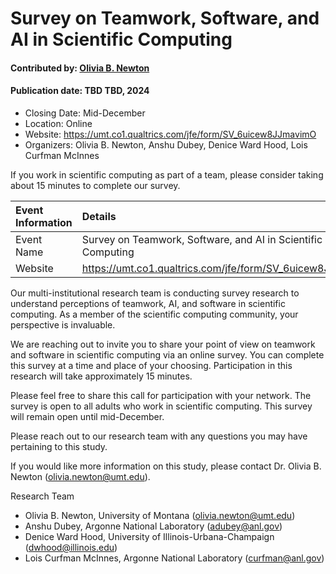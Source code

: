 # Survey on Teamwork, Software, and AI in Scientific Computing

#### Contributed by: [Olivia B. Newton](https://github.com/small0live)

#### Publication date: TBD TBD, 2024

- Closing Date: Mid-December
- Location: Online
- Website: https://umt.co1.qualtrics.com/jfe/form/SV_6uicew8JJmavimO
- Organizers: Olivia B. Newton, Anshu Dubey, Denice Ward Hood, Lois Curfman McInnes

<!-- deck text start -->
If you work in scientific computing as part of a team, please consider taking about 15 minutes to complete our survey.
<!-- deck text end -->

Event Information | Details
:--- | :---	
Event Name | Survey on Teamwork, Software, and AI in Scientific Computing
Website | https://umt.co1.qualtrics.com/jfe/form/SV_6uicew8JJmavimO. 

Our multi-institutional research team is conducting survey research to understand perceptions of teamwork, AI, and software in scientific computing. As a member of the scientific computing community, your perspective is invaluable. 

We are reaching out to invite you to share your point of view on teamwork and software in scientific computing via an online survey. You can complete this survey at a time and place of your choosing. Participation in this research will take approximately 15 minutes. 

Please feel free to share this call for participation with your network. The survey is open to all adults who work in scientific computing. This survey will remain open until mid-December.

Please reach out to our research team with any questions you may have pertaining to this study.

If you would like more information on this study, please contact Dr. Olivia B. Newton (olivia.newton@umt.edu).

Research Team
- Olivia B. Newton, University of Montana (olivia.newton@umt.edu)
- Anshu Dubey, Argonne National Laboratory (adubey@anl.gov)
- Denice Ward Hood, University of Illinois-Urbana-Champaign (dwhood@illinois.edu)
- Lois Curfman McInnes, Argonne National Laboratory (curfman@anl.gov)

<!---
Publish: no
Topics: "collaboration"
--->


